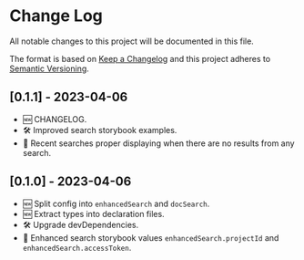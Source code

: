 # Change Log
All notable changes to this project will be documented in this file.

The format is based on [Keep a Changelog](http://keepachangelog.com/)
and this project adheres to [Semantic Versioning](http://semver.org/).

## [0.1.1] - 2023-04-06

- 🆕 CHANGELOG.
- 🛠 Improved search storybook examples.
- 🐞 Recent searches proper displaying when there are no results from any search.

## [0.1.0] - 2023-04-06

- 🆕 Split config into `enhancedSearch` and `docSearch`.
- 🆕 Extract types into declaration files.
- 🛠 Upgrade devDependencies.
- 🐞 Enhanced search storybook values `enhancedSearch.projectId` and `enhancedSearch.accessToken`.
